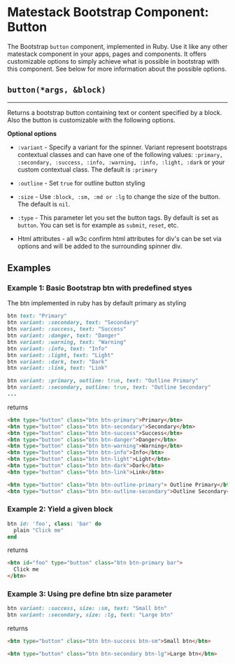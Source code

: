 # Matestack Bootstrap Component: Button

The Bootstrap `button` component, implemented in Ruby. Use it like any other matestack component in your apps, pages and components. It offers customizable options to simply achieve what is possible in bootstrap with this component. See below for more information about the possible options.

## `button(*args, &block)`
----

Returns a bootstrap button containing text or content specified by a block. Also the button is customizable with the following options. 

**Optional options**

* `:variant` - Specify a variant for the spinner. Variant represent bootstraps contextual classes and can have one of the following values: `:primary, :secondary, :success, :info, :warning, :info, :light, :dark` or your custom contextual class. The default is `:primary`
* `:outline` - Set `true` for outline button styling

* `:size` - Use `:block, :sm, :md or :lg` to change the size of the button. The default is `nil`.

* `:type` - This parameter let you set the button tags. By default is set as `button`. You can set is for example as `submit`, `reset`, etc.

* Html attributes - all w3c confirm html attributes for div's can be set via options and will be added to the surrounding spinner div.

## Examples

### Example 1: Basic Bootstrap btn with predefined styes
The btn implemented in ruby has by default primary as styling

```ruby
btn text: "Primary"
btn variant: :secondary, text: "Secondary"
btn variant: :success, text: "Success"
btn variant: :danger, text: "Danger"
btn variant: :warning, text: "Warning"
btn variant: :info, text: "Info"
btn variant: :light, text: "Light"
btn variant: :dark, text: "Dark"
btn variant: :link, text: "Link"

btn variant: :primary, outline: true, text: "Outline Primary"
btn variant: :secondary, outline: true, text: "Outline Secondary"
...
```

returns

```html
<btn type="button" class="btn btn-primary">Primary</btn>
<btn type="button" class="btn btn-secondary">Secondary</btn>
<btn type="button" class="btn btn-success">Success</btn>
<btn type="button" class="btn btn-danger">Danger</btn>
<btn type="button" class="btn btn-warning">Warning</btn>
<btn type="button" class="btn btn-info">Info</btn>
<btn type="button" class="btn btn-light">Light</btn>
<btn type="button" class="btn btn-dark">Dark</btn>
<btn type="button" class="btn btn-link">Link</btn>

<btn type="button" class="btn btn-outline-primary"> Outline Primary</btn>
<btn type="button" class="btn btn-outline-secondary">Outline Secondary</btn>
```

### Example 2: Yield a given block

```ruby
btn id: 'foo', class: 'bar' do
  plain "Click me"
end
```

returns

```html
<btn id="foo" type="button" class="btn btn-primary bar">
  Click me
</btn>
```


### Example 3: Using pre define btn size parameter
```ruby
btn variant: :success, size: :sm, text: "Small btn"
btn variant: :secondary, size: :lg, text: "Large btn"
```

returns

```html
<btn type="button" class="btn btn-success btn-sm">Small btn</btn>

<btn type="button" class="btn btn-secondary btn-lg">Large btn</btn>

```